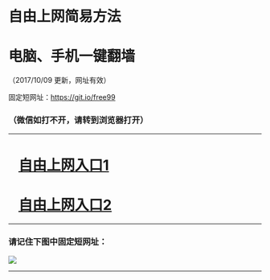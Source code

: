 ﻿# 自由上网简易方法

# 电脑、手机一键翻墙

（2017/10/09 更新，网址有效）

固定短网址：https://git.io/free99

### （微信如打不开，请转到浏览器打开）


***





# &nbsp;&nbsp; <a href="http://ft2531120024.fwq-tz-1001.info/fwqtz01.html?t=100900121570 " target="_blank">自由上网入口1</a>
# &nbsp;&nbsp; <a href="http://ft1697929005.fwq-tz-1002.info/fwqtz02.html?t=100900113102 " target="_blank">自由上网入口2</a>
***

### 请记住下图中固定短网址：

<img src="https://s3-us-west-2.amazonaws.com/fwq-1001/yjfq-20170905okok.png" /> 


***

